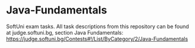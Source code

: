 # Java-Fundamentals
SoftUni exam tasks.
All task descriptions from this repository can be found at judge.softuni.bg, section Java Fundamentals:
https://judge.softuni.bg/Contests#!/List/ByCategory/2/Java-Fundamentals
